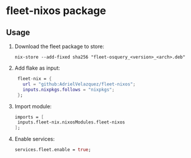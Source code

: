 # fleet-nixos package

## Usage

1. Download the fleet package to store:
   ```shell
   nix-store --add-fixed sha256 "fleet-osquery_<version>_<arch>.deb"
   ```

2. Add flake as input:
   ```nix
    fleet-nix = {
      url = "github:AdrielVelazquez/fleet-nixos";
      inputs.nixpkgs.follows = "nixpkgs";
    };
   ```

3. Import module:
   ```nix
   imports = [
    inputs.fleet-nix.nixosModules.fleet-nixos
   ];
   ```

4. Enable services:
   ```nix
   services.fleet.enable = true;
   ```

